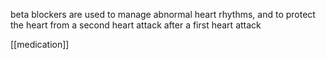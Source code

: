 beta blockers are used to manage abnormal heart rhythms, and to protect the heart from a second heart attack after a first heart attack

[[medication]]